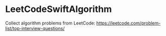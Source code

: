 # LeetCodeSwiftAlgorithm
Collect algorithm problems from LeetCode: https://leetcode.com/problem-list/top-interview-questions/
